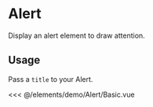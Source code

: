 <script setup>
import Basic from './demo/Alert/Basic.vue';
</script>

# Alert

Display an alert element to draw attention.

## Usage

Pass a `title` to your Alert.

<DemoContainer>
  <Basic/>
</DemoContainer>

<<< @/elements/demo/Alert/Basic.vue